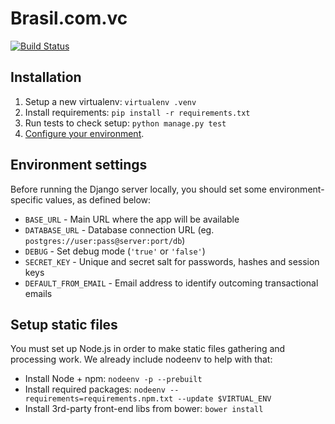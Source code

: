 Brasil.com.vc
=============

[![Build Status](https://travis-ci.org/brasilcomvc/brasilcomvc.svg?branch=feat%2Ftravis-ci)](https://travis-ci.org/brasilcomvc/brasilcomvc)


Installation
------------

1. Setup a new virtualenv: `virtualenv .venv`
2. Install requirements: `pip install -r requirements.txt`
3. Run tests to check setup: `python manage.py test`
4. [Configure your environment](#environment-settings).


Environment settings
--------------------

Before running the Django server locally, you should set some environment-
specific values, as defined below:

- `BASE_URL` - Main URL where the app will be available
- `DATABASE_URL` - Database connection URL (eg. `postgres://user:pass@server:port/db`)
- `DEBUG` - Set debug mode (`'true'` or `'false'`)
- `SECRET_KEY` - Unique and secret salt for passwords, hashes and session keys
- `DEFAULT_FROM_EMAIL` - Email address to identify outcoming transactional emails


Setup static files
------------------

You must set up Node.js in order to make static files gathering and processing
work. We already include nodeenv to help with that:

- Install Node + npm: `nodeenv -p --prebuilt`
- Install required packages: `nodeenv --requirements=requirements.npm.txt --update $VIRTUAL_ENV`
- Install 3rd-party front-end libs from bower: `bower install`
